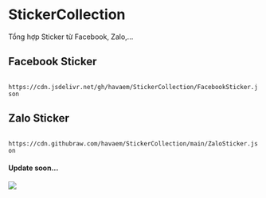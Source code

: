 # StickerCollection

Tổng hợp Sticker từ Facebook, Zalo,...

## Facebook Sticker

` https://cdn.jsdelivr.net/gh/havaem/StickerCollection/FacebookSticker.json`

## Zalo Sticker

` https://cdn.githubraw.com/havaem/StickerCollection/main/ZaloSticker.json`

#### Update soon...

[![](https://data.jsdelivr.com/v1/package/gh/havaem/StickerCollection/badge)](https://www.jsdelivr.com/package/gh/havaem/StickerCollection)
